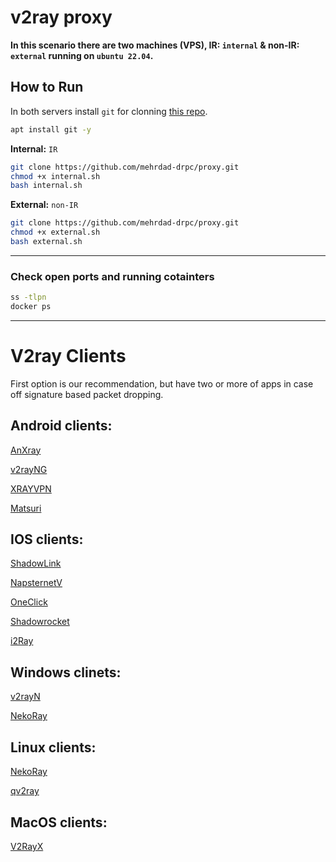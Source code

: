 # v2ray proxy

**In this scenario there are two machines (VPS), IR: `internal` & non-IR: `external` running on `ubuntu 22.04`.**

## How to Run

In both servers install `git` for clonning [this repo](https://github.com/mehrdad-drpc/proxy).

```bash
apt install git -y
```


**Internal:** `IR`

```bash
git clone https://github.com/mehrdad-drpc/proxy.git
chmod +x internal.sh
bash internal.sh
```

**External:** `non-IR`

```bash
git clone https://github.com/mehrdad-drpc/proxy.git
chmod +x external.sh
bash external.sh
```

---

### Check open ports and running cotainters

```bash
ss -tlpn
docker ps
```

---

# V2ray Clients
First option is our recommendation, but have two or more of apps in case off signature based packet dropping.
## Android clients:
[AnXray](https://f-droid.org/packages/io.nekohasekai.anXray/)

[v2rayNG](https://play.google.com/store/apps/details?id=com.v2ray.ang)

[XRAYVPN](https://play.google.com/store/apps/details?id=vpn.v2ray.xray)

[Matsuri](https://play.google.com/store/apps/details?id=moe.matsuri.lite)

## IOS clients:
[ShadowLink](https://apps.apple.com/us/app/shadowlink-shadowsocks-vpn/id1439686518)

[NapsternetV](https://apps.apple.com/us/app/napsternetv/id1629465476)

[OneClick](https://apps.apple.com/us/app/oneclick-safe-easy-fast/id1545555197)

[Shadowrocket](https://apps.apple.com/us/app/shadowrocket/id932747118)

[i2Ray](https://apps.apple.com/us/app/i2ray/id1445270056)

## Windows clinets:
[v2rayN](https://github.com/2dust/v2rayN/)

[NekoRay](https://github.com/MatsuriDayo/nekoray/releases)

## Linux clients:
[NekoRay](https://github.com/MatsuriDayo/nekoray/releases)

[qv2ray](https://qv2ray.net/getting-started/step1.html#linux-debian-ubuntu-and-their-derivatives)

## MacOS clients:
[V2RayX](https://github.com/Cenmrev/V2RayX/releases/)
